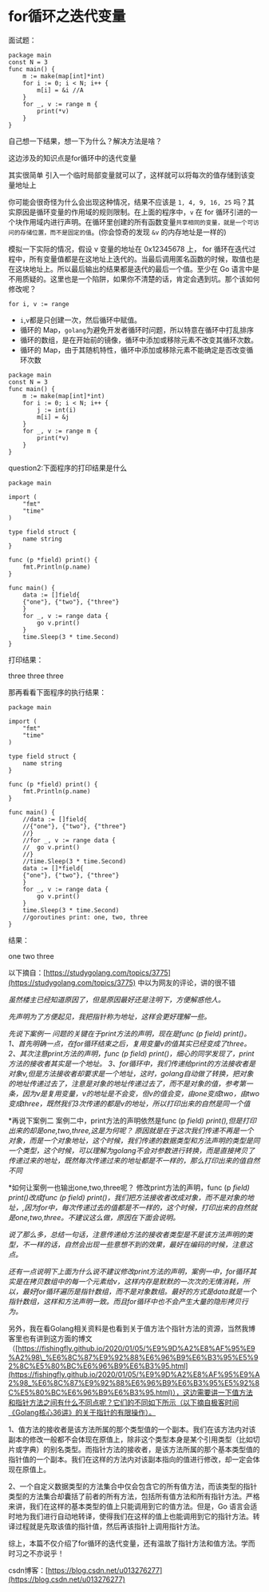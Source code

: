 # for循环之迭代变量

面试题：

```text
package main
const N = 3
func main() {
    m := make(map[int]*int)
    for i := 0; i < N; i++ {
        m[i] = &i //A
    }
    for _, v := range m {
        print(*v)
    }
}
```

自己想一下结果，想一下为什么？解决方法是啥？

这边涉及的知识点是for循环中的迭代变量

其实很简单 引入一个临时局部变量就可以了，这样就可以将每次的值存储到该变量地址上

你可能会很奇怪为什么会出现这种情况，结果不应该是 `1, 4, 9, 16, 25` 吗？其实原因是循环变量的作用域的规则限制。在上面的程序中，`v` 在 for 循环引进的一个块作用域内进行声明。在循环里创建的所有函数变量`共享相同的变量，就是一个可访问的存储位置，而不是固定的值`。\(你会惊奇的发现 `&v` 的内存地址是一样的\)

模拟一下实际的情况，假设 v 变量的地址在 0x12345678 上， for 循环在迭代过程中，所有变量值都是在这地址上迭代的。当最后调用匿名函数的时候，取值也是在这块地址上。所以最后输出的结果都是迭代的最后一个值。至少在 Go 语言中是不用质疑的。这里也是一个陷阱，如果你不清楚的话，肯定会遇到坑。那个该如何修改呢？

```text
for i, v := range
```

* `i`,`v`都是只创建一次，然后循环中赋值。
* 循环的 Map，`golang`为避免开发者循环时问题，所以特意在循环中打乱排序
* 循环的数组，是在开始前的镜像，循环中添加或移除元素不改变其循环次数。
* 循环的 Map，由于其随机特性，循环中添加或移除元素不能确定是否改变循环次数

```text
package main
const N = 3
func main() {
    m := make(map[int]*int)
    for i := 0; i < N; i++ {
        j := int(i)
        m[i] = &j
    }
    for _, v := range m {
        print(*v)
    }
}
```

question2:下面程序的打印结果是什么

```text
package main
​
import (
    "fmt"
    "time"
)
​
type field struct {
    name string
}
​
func (p *field) print() {
    fmt.Println(p.name)
}
​
func main() {
    data := []field{
    {"one"}, {"two"}, {"three"}
    }
    for _, v := range data {
        go v.print()
    }
    time.Sleep(3 * time.Second)
}
```

打印结果：

three three three

那再看看下面程序的执行结果：

```text
package main
​
import (
    "fmt"
    "time"
)
​
type field struct {
    name string
}
​
func (p *field) print() {
    fmt.Println(p.name)
}
​
func main() {
    //data := []field{
    //{"one"}, {"two"}, {"three"}
    //}
    //for _, v := range data {
    //  go v.print()
    //}
    //time.Sleep(3 * time.Second)
    data := []*field{
    {"one"}, {"two"}, {"three"}
    }
    for _, v := range data {
        go v.print()
    }
    time.Sleep(3 * time.Second)
    //goroutines print: one, two, three
}
```

结果：

one two three

以下摘自：[https://studygolang.com/topics/3775](https://studygolang.com/topics/3775) 中以为网友的评论，讲的很不错

_虽然楼主已经知道原因了，但是原因最好还是注明下，方便解惑他人。_

_先声明为了方便起见，我把指针称为地址，这样会更好理解一些。_

_先说下案例一 问题的关键在于print方法的声明，现在是func \(p field\) print\(\)。 1、首先明确一点，在for循环结束之后，复用变量v的值其实已经变成了three。 2、其次注意print方法的声明，func \(p field\) print\(\)，细心的同学发现了，print方法的接收者其实是一个地址。 3、for循环中，我们传递给print的方法接收者是对象v,但是方法接收者却要求是一个地址，这时，golang自动做了转换，把对象的地址传递过去了，注意是对象的地址传递过去了，而不是对象的值，参考第一条，因为v是复用变量，v的地址是不会变，但v的值会变，由one变成two，由two变成three，既然我们3次传递的都是v的地址，所以打印出来的自然是同一个值_

\*再说下案例二 案例二中，print方法的声明依然是func \(p _field\) print\(\),但是打印出来的却是one,two,three,这是为何呢？ 原因就是在于这次我们传递不再是一个对象，而是一个对象地址，这个时候，我们传递的数据类型和方法声明的类型是同一个类型，这个时候，可以理解为golang不会对参数进行转换，而是直接拷贝了传递过来的地址，既然每次传递过来的地址都是不一样的，那么打印出来的值自然不同_

\*如何让案例一也输出one,two,three呢？ 修改print方法的声明，func \(p _field\) print\(\)改成func \(p field\) print\(\)，我们把方法接收者改成对象，而不是对象的地址，,因为for中，每次传递过去的值都是不一样的，这个时候，打印出来的自然就是one,two,three。不建议这么做，原因在下面会说明。_

_说了那么多，总结一句话，注意传递给方法的接收者类型是不是该方法声明的类型，不一样的话，自然会出现一些意想不到的效果，最好在编码的时候，注意这点。_

_还有一点说明下上面为什么说不建议修改print方法的声明，案例一中，for循环其实是在拷贝数组中的每一个元素给v，这样内存是默默的一次次的无情消耗，所以，最好for循环遍历是指针数组，而不是对象数组。最好的方式是data就是一个指针数组，这样和方法声明一致。而且for循环中也不会产生大量的隐形拷贝行为。_

另外，我在看Golang相关资料是也看到关于值方法个指针方法的资源，当然我博客里也有讲到这方面的博文（[https://fishingfly.github.io/2020/01/05/%E9%9D%A2%E8%AF%95%E9%A2%98\_%E6%8C%87%E9%92%88%E6%96%B9%E6%B3%95%E5%92%8C%E5%80%BC%E6%96%B9%E6%B3%95.html](https://fishingfly.github.io/2020/01/05/%E9%9D%A2%E8%AF%95%E9%A2%98_%E6%8C%87%E9%92%88%E6%96%B9%E6%B3%95%E5%92%8C%E5%80%BC%E6%96%B9%E6%B3%95.html)），这边需要讲一下值方法和指针方法之间有什么不同点呢？它们的不同如下所示（以下摘自极客时间《Golang核心36讲》的关于指针的有限操作）。

1、值方法的接收者是该方法所属的那个类型值的一个副本。我们在该方法内对该副本的修改一般都不会体现在原值上，除非这个类型本身是某个引用类型（比如切片或字典）的别名类型。而指针方法的接收者，是该方法所属的那个基本类型值的指针值的一个副本。我们在这样的方法内对该副本指向的值进行修改，却一定会体现在原值上。

2、一个自定义数据类型的方法集合中仅会包含它的所有值方法，而该类型的指针类型的方法集合却囊括了前者的所有方法，包括所有值方法和所有指针方法。严格来讲，我们在这样的基本类型的值上只能调用到它的值方法。但是，Go 语言会适时地为我们进行自动地转译，使得我们在这样的值上也能调用到它的指针方法。转译过程就是先取该值的指针值，然后再该指针上调用指针方法。

综上，本篇不仅介绍了for循环的迭代变量，还有温故了指针方法和值方法。学而时习之不亦说乎！

csdn博客：[https://blog.csdn.net/u013276277](https://blog.csdn.net/u013276277)

